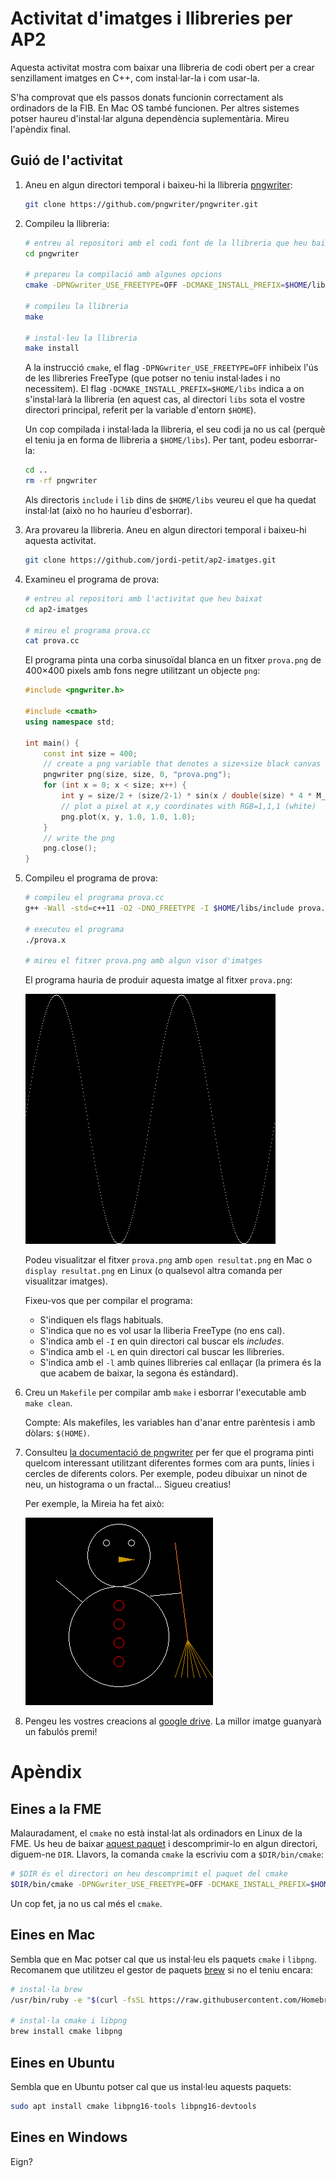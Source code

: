 # Activitat d'imatges i llibreries per AP2

Aquesta activitat mostra com baixar una llibreria de codi obert
per a crear senzillament imatges en C++, com instal·lar-la i com usar-la.

S'ha comprovat que els passos donats funcionin correctament als
ordinadors de la FIB. En Mac OS també
funcionen. Per altres sistemes potser haureu d'instal·lar alguna
dependència suplementària. Mireu l'apèndix final.


## Guió de l'activitat

1.  Aneu en algun directori temporal i baixeu-hi la llibreria
    [pngwriter](https://github.com/pngwriter/pngwriter):

    ```bash
    git clone https://github.com/pngwriter/pngwriter.git
    ```

1.  Compileu la llibreria:

    ```bash
    # entreu al repositori amb el codi font de la llibreria que heu baixat
    cd pngwriter

    # prepareu la compilació amb algunes opcions
    cmake -DPNGwriter_USE_FREETYPE=OFF -DCMAKE_INSTALL_PREFIX=$HOME/libs .

    # compileu la llibreria
    make

    # instal·leu la llibreria
    make install
    ```

    A la instrucció `cmake`, el flag `-DPNGwriter_USE_FREETYPE=OFF` inhibeix
    l'ús de les llibreries FreeType (que potser no teniu instal·lades
    i no necessitem). El flag `-DCMAKE_INSTALL_PREFIX=$HOME/libs` indica a on
    s'instal·larà la llibreria (en aquest cas, al directori `libs` sota el vostre
    directori principal, referit per la variable d'entorn `$HOME`).

    Un cop compilada i instal·lada la llibreria, el seu codi ja no us cal
    (perquè el teniu ja en forma de llibreria a `$HOME/libs`). Per tant,
    podeu esborrar-la:

    ```bash
    cd ..
    rm -rf pngwriter
    ```
    Als directoris
    `include` i `lib` dins de `$HOME/libs` veureu el que ha quedat instal·lat
    (això no ho hauríeu d'esborrar).



1.  Ara provareu la llibreria.
    Aneu en algun directori temporal i baixeu-hi aquesta activitat.

    ```bash
    git clone https://github.com/jordi-petit/ap2-imatges.git
    ```

1.  Examineu el programa de prova:

    ```bash
    # entreu al repositori amb l'activitat que heu baixat
    cd ap2-imatges

    # mireu el programa prova.cc
    cat prova.cc
    ```

    El programa pinta una corba sinusoïdal blanca en un fitxer `prova.png`
    de 400×400 pixels amb fons negre utilitzant un objecte `png`:

    ```c++
    #include <pngwriter.h>

    #include <cmath>
    using namespace std;

    int main() {
        const int size = 400;
        // create a png variable that denotes a size×size black canvas named "prova.png"
        pngwriter png(size, size, 0, "prova.png");
        for (int x = 0; x < size; x++) {
            int y = size/2 + (size/2-1) * sin(x / double(size) * 4 * M_PI);
            // plot a pixel at x,y coordinates with RGB=1,1,1 (white)
            png.plot(x, y, 1.0, 1.0, 1.0);
        }
        // write the png
        png.close();
    }
    ```


1.  Compileu el programa de prova:

    ```bash
    # compileu el programa prova.cc
    g++ -Wall -std=c++11 -O2 -DNO_FREETYPE -I $HOME/libs/include prova.cc -L $HOME/libs/lib -l PNGwriter -l png -o prova.x

    # executeu el programa
    ./prova.x

    # mireu el fitxer prova.png amb algun visor d'imatges
    ```

    El programa hauria de produir aquesta imatge al fitxer `prova.png`:

    ![](resultat.png)

    Podeu visualitzar el fitxer `prova.png` amb `open resultat.png` en Mac o
    `display resultat.png` en Linux (o qualsevol altra comanda per visualitzar
    imatges).

    Fixeu-vos que per compilar el programa:

    - S'indiquen els flags habituals.
    - S'indica que no es vol usar la lliberia FreeType (no ens cal).
    - S'indica amb el `-I` en quin directori cal buscar els *includes*.
    - S'indica amb el `-L` en quin directori cal buscar les llibreries.
    - S'indica amb el `-l` amb quines llibreries cal enllaçar (la primera
      és la que acabem de baixar, la segona és estàndard).

1.  Creu un `Makefile` per compilar amb `make` i esborrar l'executable amb `make clean`.

    Compte: Als makefiles, les variables han d'anar entre parèntesis i amb dòlars: `$(HOME)`.

1.  Consulteu [la documentació de pngwriter](http://pngwriter.sourceforge.net/manual-en.php)
    per fer que el programa pinti quelcom interessant utilitzant diferentes
    formes com ara punts, línies i cercles de diferents colors.
    Per exemple, podeu dibuixar un ninot de neu, un histograma o un fractal...
    Sigueu creatius!

    Per exemple, la Mireia ha fet això:

    ![](mireia.png)

1.  Pengeu les vostres creacions al [google drive](https://drive.google.com/drive/folders/1Z9tHIDCQigO-j4PXq9C3disgJywKlvEC?usp=sharing).
    La millor imatge guanyarà un fabulós premi!


# Apèndix

## Eines a la FME

Malauradament, el `cmake` no està instal·lat als ordinadors en Linux de la FME.
Us heu de baixar [aquest paquet](https://github.com/Kitware/CMake/releases/download/v3.12.4/cmake-3.12.4-Linux-x86_64.tar.gz)
i descomprimir-lo en algun directori, diguem-ne `DIR`. Llavors,
la comanda `cmake` la escriviu com a `$DIR/bin/cmake`:

```bash
# $DIR és el directori on heu descomprimit el paquet del cmake
$DIR/bin/cmake -DPNGwriter_USE_FREETYPE=OFF -DCMAKE_INSTALL_PREFIX=$HOME/libs .
```

Un cop fet, ja no us cal més el `cmake`.


## Eines en Mac

Sembla que en Mac potser cal que us instal·leu els
paquets `cmake` i `libpng`. Recomanem que utilitzeu
el gestor de paquets [brew](https://brew.sh/index_ca)
si no el teniu encara:

```bash
# instal·la brew
/usr/bin/ruby -e "$(curl -fsSL https://raw.githubusercontent.com/Homebrew/install/master/install)"

# instal·la cmake i libpng
brew install cmake libpng
```

## Eines en Ubuntu

Sembla que en Ubuntu potser cal que us instal·leu aquests paquets:

```bash
sudo apt install cmake libpng16-tools libpng16-devtools 
```

## Eines en Windows

Eign?
